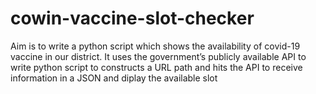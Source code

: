 # cowin-vaccine-slot-checker
Aim is to write a python script which shows the availability of covid-19 vaccine in our district. It uses the government’s publicly available API to write python script to constructs a URL path and hits the API to receive information in a JSON and diplay the available slot

